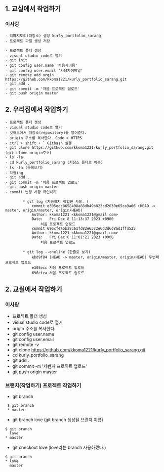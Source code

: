 ## 1. 교실에서 작업하기

### 이사랑
    - 리파지토리(저장소) 생성 kurly_portfolio_sarang
    - 프로젝트 파일 생성 저장

    - 프로젝트 폴더 생성
    - visual studio code로 열기
    - git init
    - git config user.name '사용자이름'
    - git config user.email '사용자이메일'
    - git remote add orgin https://github.com/kkoma1221/kurly_portfolio_sarang.git
    - git add .
    - git commit -m '처음 프로젝트 업로드'
    - git push origin master

## 2. 우리집에서 작업하기
    - 프로젝트 폴더 생성
    - visual studio code로 열기
    - 깃허브에서 저장소(repository)를 열어준다.
    - origin 주소를 복사한다. Code > HTTPS
    - ctrl + shift + ` Gitbash 실행
    - git clone https://github.com/kkoma1221/kurly_portfolio_sarang.git (git clone origin주소)
    - ls -la
    - cd kurly_portfolio_sarang (저장소 폴더로 이동)
    - ls -la (목록보기)
    - 작업ing
    - git add .
    - git commit -m '처음 프로젝트 업로드'
    - git push origin master
    - commit 변경 사항 확인하기
``````
        * git log (지금까지 작업한 사항. )
            commit e305ecc8658498a88db49b823cd2030e65ca9a06 (HEAD -> master, origin/master, origin/HEAD)
            Author: kkoma1221 <kkoma1221@gmail.com>
            Date:   Fri Dec 8 11:13:37 2023 +0900
                처음 프로젝트 업로드
            commit 696cfea5ba8c61fd82e6322e6d3d6d8ad1ffd525
            Author: kkoma1221 <kkoma1221@gmail.com>
            Date:   Fri Dec 8 11:01:21 2023 +0900
                처음 프로젝트 업로드
``````
``````
        * git log --oneline (한줄로 보기)
            ebd9f84 (HEAD -> master, origin/master, origin/HEAD) 두번째 프로젝트 업로드
            e305ecc 처음 프로젝트 업로드
            696cfea 처음 프로젝트 업로드
``````
## 2. 교실에서 작업하기

### 이사랑
- 프로젝트 폴더 생성
- visual studio code로 열기
- origin 주소를 복사한다.
- git config user.name
- git config user.email
- git remote -v
- git clone https://github.com/kkoma1221/kurly_portfolio_sarang.git
- cd kurly_portfolio_sarang
- git add .
- git commit -m '세번째 프로젝트 업로드'
- git push origin master

### 브랜치(작업하기) 프로젝트 작업하기
- git branch
``````
 $ git branch
 * master
`````````
- git branch love (git branch 생성될 브랜치 이름)
``````
$ git branch
  love
* master
``````
- git checkout love (love라는 branch 사용하겠다.)
``````
$ git branch
* love
  master
``````